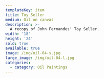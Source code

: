 ```yaml
---
templateKey: item
title: Toy Seller
medium: Oil on canvas
description: >-
  A recopy of John Fernandes' Toy Seller.
width: '18'
height: '24'
sold: true
available: true
image: /img/oil-04-s.jpg
large_image: /img/oil-04-l.jpg
categories:
  - category: Oil Paintings
---
```


